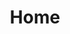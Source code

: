 ---
title: Home
callout: it takes time...
tagline: Adminibar provides your company with detailed time based analytics of your software development process.
template: responsive_home.html
---